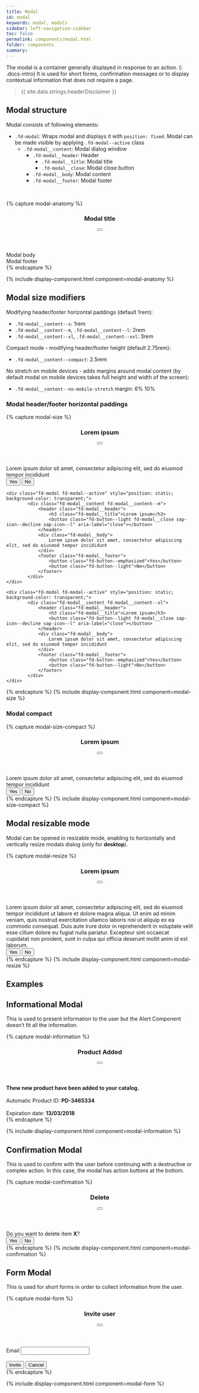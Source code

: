 ```yaml
---
title: Modal
id: modal
keywords: modal, modals
sidebar: left-navigation-sidebar
toc: false
permalink: components/modal.html
folder: components
summary:
---
```


The modal is a container generally displayed in response to an action.
{: .docs-intro}
It is used for short forms, confirmation messages or to display contextual information that does not require a page.

> {{ site.data.strings.headerDisclaimer }}

## Modal structure
Modal consists of following elements:
<ul>
    <li><code>.fd-modal</code>: Wraps modal and displays it with <code>position: fixed</code>. Modal can be made visible by applying <code style="white-space:nowrap;">.fd-modal--active</code> class
        <ul>
            <li><code>.fd-modal__content</code>: Modal dialog window
                <ul>
                    <li><code>.fd-modal__header</code>: Header
                        <ul>
                            <li><code>.fd-modal__title</code>: Modal title</li>
                            <li><code>.fd-modal__close</code>: Modal close button</li> 
                        </ul>
                    </li>
                    <li><code>.fd-modal__body</code>: Modal content</li>
                    <li><code>.fd-modal__footer</code>: Modal footer</li>
                </ul>
            </li>
        </ul>
    </li>
</ul>

<br>

{% capture modal-anatomy %}
    <div class="fd-modal fd-modal--active" style="position: static; background-color: transparent;">
        <div class="fd-modal__content">
            <header class="fd-modal__header">
                <h3 class="fd-modal__title">Modal title</h3>
                <button class="fd-button--light fd-modal__close sap-icon--decline sap-icon--l" aria-label="close"></button>
            </header>
            <div class="fd-modal__body">
                Modal body
            </div>
            <footer class="fd-modal__footer">
                Modal footer
            </footer>
        </div>
    </div>
{% endcapture %}

{% include display-component.html component=modal-anatomy %}


## Modal size modifiers
Modifying header/footer horizontal paddings (default 1rem):
<ul>
    <li><code>.fd-modal__content--s</code>: 1rem</li>
    <li><code>.fd-modal__content--m</code>, <code>.fd-modal__content--l</code>: 2rem</li>
    <li><code>.fd-modal__content--xl</code>, <code>.fd-modal__content--xxl</code>: 3rem</li>
</ul>

Compact mode - modifying header/footer height (default 2.75rem):
<ul>
    <li><code>.fd-modal__content--compact</code>: 2.5rem</li>
</ul>

No stretch on mobile devices - adds margins around modal content (by default modal on mobile devices takes full height and width of the screen):
<ul>
    <li><code>.fd-modal__content--no-mobile-stretch</code> margin: 6% 10%</li>
</ul>


### Modal header/footer horizontal paddings
{% capture modal-size %}
    <div class="fd-modal fd-modal--active" style="position: static; background-color: transparent;">
        <div class="fd-modal__content fd-modal__content--s">
            <header class="fd-modal__header">
                <h3 class="fd-modal__title">Lorem ipsum</h3>
                <button class="fd-button--light fd-modal__close sap-icon--decline sap-icon--l" aria-label="close"></button>
            </header>
            <div class="fd-modal__body">
                Lorem ipsum dolor sit amet, consectetur adipiscing elit, sed do eiusmod tempor incididunt
            </div>
            <footer class="fd-modal__footer">
                <button class="fd-button--emphasized">Yes</button>
                <button class="fd-button--light">No</button>
            </footer>
        </div>
    </div>
    
    <div class="fd-modal fd-modal--active" style="position: static; background-color: transparent;">
            <div class="fd-modal__content fd-modal__content--m">
                <header class="fd-modal__header">
                    <h3 class="fd-modal__title">Lorem ipsum</h3>
                    <button class="fd-button--light fd-modal__close sap-icon--decline sap-icon--l" aria-label="close"></button>
                </header>
                <div class="fd-modal__body">
                    Lorem ipsum dolor sit amet, consectetur adipiscing elit, sed do eiusmod tempor incididunt
                </div>
                <footer class="fd-modal__footer">
                    <button class="fd-button--emphasized">Yes</button>
                    <button class="fd-button--light">No</button>
                </footer>
            </div>
    </div>
    
    <div class="fd-modal fd-modal--active" style="position: static; background-color: transparent;">
            <div class="fd-modal__content fd-modal__content--xl">
                <header class="fd-modal__header">
                    <h3 class="fd-modal__title">Lorem ipsum</h3>
                    <button class="fd-button--light fd-modal__close sap-icon--decline sap-icon--l" aria-label="close"></button>
                </header>
                <div class="fd-modal__body">
                    Lorem ipsum dolor sit amet, consectetur adipiscing elit, sed do eiusmod tempor incididunt
                </div>
                <footer class="fd-modal__footer">
                    <button class="fd-button--emphasized">Yes</button>
                    <button class="fd-button--light">No</button>
                </footer>
            </div>
    </div>
        
{% endcapture %}
{% include display-component.html component=modal-size %}

### Modal compact
{% capture modal-size-compact %}
    <div class="fd-modal fd-modal--active" style="position: static; background-color: transparent;">
        <div class="fd-modal__content fd-modal__content--compact">
            <header class="fd-modal__header">
                <h3 class="fd-modal__title">Lorem ipsum</h3>
                <button class="fd-button--light fd-modal__close sap-icon--decline sap-icon--l" aria-label="close"></button>
            </header>
            <div class="fd-modal__body">
                Lorem ipsum dolor sit amet, consectetur adipiscing elit, sed do eiusmod tempor incididunt
            </div>
            <footer class="fd-modal__footer">
                <button class="fd-button--emphasized">Yes</button>
                <button class="fd-button--light">No</button>
            </footer>
        </div>
    </div>
{% endcapture %}
{% include display-component.html component=modal-size-compact %}

## Modal resizable mode
Modal can be opened in resizable mode, enabling to horizontally and vertically resize modals dialog (only for <b>desktop</b>).

{% capture modal-resize %}
    <div class="fd-modal fd-modal--active" style="position: static; background-color: transparent;">
        <div class="fd-modal__content fd-modal__content--resizable">
            <header class="fd-modal__header">
                <h3 class="fd-modal__title">Lorem ipsum</h3>
                <button class="fd-button--light fd-modal__close sap-icon--decline sap-icon--l" aria-label="close"></button>
            </header>
            <div class="fd-modal__body">
                Lorem ipsum dolor sit amet, consectetur adipiscing elit, sed do eiusmod tempor incididunt ut labore et dolore magna aliqua. Ut enim ad minim veniam, quis nostrud exercitation ullamco laboris nisi ut aliquip ex ea commodo consequat. Duis aute irure dolor in reprehenderit in voluptate velit esse cillum dolore eu fugiat nulla pariatur. Excepteur sint occaecat cupidatat non proident, sunt in culpa qui officia deserunt mollit anim id est laborum.
            </div>
            <footer class="fd-modal__footer">
                <button class="fd-button--emphasized">Yes</button>
                <button class="fd-button--light">No</button>
            </footer>
        </div>
    </div>
{% endcapture %}
{% include display-component.html component=modal-resize %}



## Examples
## Informational Modal
This is used to present information to the user but the Alert Component doesn’t fit all the information.

{% capture modal-information %}
    <div class="fd-modal fd-modal--active" style="position: static; background-color: transparent;">
        <div class="fd-modal__content" role="document">
            <header class="fd-modal__header">
                <h3 class="fd-modal__title">Product Added</h3>
                <button class="fd-button--light fd-modal__close sap-icon--decline sap-icon--l" aria-label="close"></button>
            </header>
            <div class="fd-modal__body">
                <b>Thew new product have been added to your catalog.</b><br/>
                <br/>
                Automatic Product ID: <b>PD-3465334</b><br/>
                <br/>
                Expiration date: <b>13/03/2018</b><br/>
            </div>
        </div>
    </div>
{% endcapture %}

{% include display-component.html component=modal-information %}

## Confirmation Modal
This is used to confirm with the user before continuing with a destructive or complex action. In this case, the modal has action buttons at the bottom.

{% capture modal-confirmation %}
    <div class="fd-modal fd-modal--active" style="position: static; background-color: transparent;">
        <div class="fd-modal__content" role="document">
            <header class="fd-modal__header">
            <h3 class="fd-modal__title">Delete</h3>
                <button class="fd-button--light fd-modal__close sap-icon--decline sap-icon--l" aria-label="close"></button>
            </header>
            <div class="fd-modal__body">
                Do you want to delete item <b>X</b>?
            </div>
            <footer class="fd-modal__footer">
                <button class="fd-button--emphasized">Yes</button>
                <button class="fd-button--light">No</button>
            </footer>
        </div>
    </div>
{% endcapture %}
{% include display-component.html component=modal-confirmation %}

## Form Modal
This is used for short forms in order to collect information from the user.

{% capture modal-form %}
    <div class="fd-modal fd-modal--active" style="position: static; background-color: transparent;">
        <div class="fd-modal__content" role="document">
            <header class="fd-modal__header">
            <h3 class="fd-modal__title">Invite user</h3>
                <button class="fd-button--light fd-modal__close sap-icon--decline sap-icon--l" aria-label="close"></button>
            </header>
            <div class="fd-modal__body">
                <div class="fd-form-item">
                    <label class="fd-form-label" aria-required="true" for="input-2">Email</label>
                    <input class="fd-input" type="text" id="input-2">
                </div>            
            </div>
            <footer class="fd-modal__footer">
                <button class="fd-button--emphasized">Invite</button>
                <button class="fd-button--light">Cancel</button>
            </footer>
        </div>
    </div>
{% endcapture %}

{% include display-component.html component=modal-form %}
